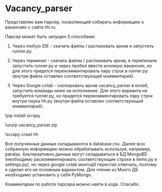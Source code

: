 # Vacancy_parser

Представляю вам парсер, позволяющий собирать информацию о вакансиях с сайта hh.ru. 

Парсер может быть запущен 3 способами:

1) Через любую IDE - скачать файлы / распаковать архив и запустить runner.py.

2) Через терминал - скачать файлы / распаковать архив, в термпинале запустить runner.py и через пробел ввести искомую вакансию, но для этого придется перекомментировать пару строк в runner.py (внутри файла оставлен соответствующий комментарий).

3) Через Google.colab - скопировать архив vacancy_parser в колаб, запустить команды ниже на исполнение. Для этого варианта не требуется runner.py, но придется перекомментировать пару строк внутри паука hh.py (внутри файла оставлен соответствующий комментарий).

!pip install scrapy 

!unzip vacancy_parser.zip 

!scrapy crawl hh

Все полученные данные складываются в database.csv. Далее всю собранную информацию можно обрабатывать используя, например, pandas. Альтернативно данные могут складываться в БД MongoBD (необходимо раскомментировать соответствующие строки в items.py и settings.py), но через google colab монгодб перестал отвечать, поэтому я сделал его не основным вариантом. Для чтения из Монго ДБ необходимо установить у себя PyMongo.

Комментарии по работе парсера можно найти в коде. Спасибо.
